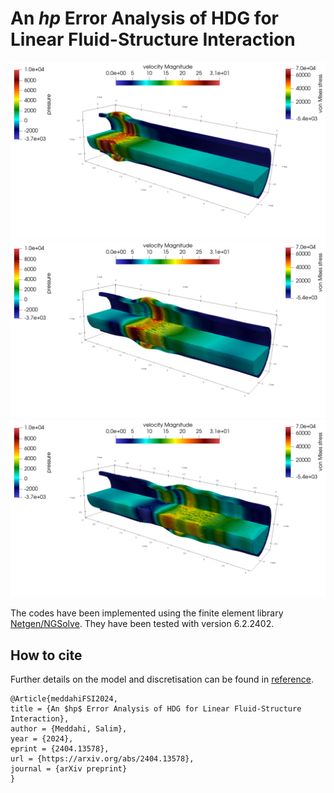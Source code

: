 # An $hp$ Error Analysis of HDG for Linear Fluid-Structure Interaction

![](https://github.com/capnemo40/HDGforrFSI/blob/main/tube4.png)
![](https://github.com/capnemo40/HDGforrFSI/blob/main/tube8.png)
![](https://github.com/capnemo40/HDGforrFSI/blob/main/tube12.png)


The codes have been implemented using the finite element library [Netgen/NGSolve](https://ngsolve.org).
They have been tested with version 6.2.2402.

## How to cite
Further details on the model and discretisation can be found in  [reference](https://arxiv.org/abs/2404.13578).

```
@Article{meddahiFSI2024,
title = {An $hp$ Error Analysis of HDG for Linear Fluid-Structure Interaction}, 
author = {Meddahi, Salim},
year = {2024},
eprint = {2404.13578},
url = {https://arxiv.org/abs/2404.13578},
journal = {arXiv preprint}
}
```
